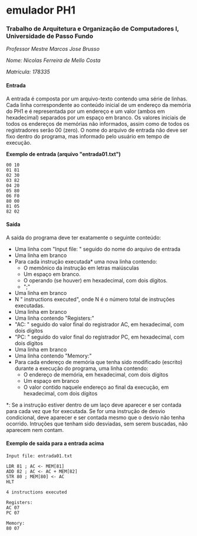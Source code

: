 # emulador PH1
### Trabalho de Arquitetura e Organização de Computadores I, Universidade de Passo Fundo

_Professor Mestre Marcos Jose Brusso_

_Nome: Nicolas Ferreira de Mello Costa_

_Matrícula: 178335_

#### Entrada
A entrada é composta por um arquivo-texto contendo uma série de linhas. Cada linha correspondente ao conteúdo inicial de um endereço da memória do PH1 e é representada por um endereço e um valor (ambos em hexadecimal) separados por um espaço em branco. Os valores iniciais de todos os endereços de memórias não informados, assim como de todos os registradores serão 00 (zero). O nome do arquivo de entrada não deve ser fixo dentro do programa, mas informado pelo usuário em tempo de execução.

**Exemplo de entrada (arquivo "entrada01.txt")**
```
00 10
01 81
02 30
03 82
04 20
05 80
06 F0
80 00 
81 05
82 02
```

#### Saída
A saída do programa deve ter exatamente o seguinte conteúdo:
* Uma linha com "Input file: " seguido do nome do arquivo de entrada
* Uma linha em branco
* Para cada instrução  executada* uma nova linha contendo:
  * O memônico da instrução em letras maiúsculas
  * Um espaço em branco.
  * O operando (se houver) em hexadecimal, com dois dígitos.
  * ";"
* Uma linha em branco
* N " instructions executed", onde N é o número total de instruções executadas.
* Uma linha em branco
* Uma linha contendo "Registers:"
* "AC: " seguido do valor final do registrador AC, em hexadecimal, com dois dígitos
* "PC: " seguido do valor final do registrador PC, em hexadecimal, com dois dígitos
* Uma linha em branco
* Uma linha contendo "Memory:"
* Para cada endereço de memória que tenha sido modificado (escrito) durante a execução do programa, uma linha contendo:
  * O endereço de memória, em hexadecimal, com dois dígitos
  * Um espaço em branco
  * O valor contido naquele endereço ao final da execução, em hexadecimal, com dois dígitos
  
*: Se a instrução estiver dentro de um laço deve aparecer e ser contada para cada vez que for executada. Se for uma instrução de desvio condicional, deve aparecer e ser contada mesmo que o desvio não tenha ocorrido. Intruções que tenham sido desviadas, sem serem buscadas, não aparecem nem contam.

#### Exemplo de saída para a entrada acima
```
Input file: entrada01.txt

LDR 81 ; AC <- MEM[81]
ADD 82 ; AC <- AC + MEM[82]
STR 80 ; MEM[80] <- AC
HLT

4 instructions executed

Registers:
AC 07
PC 07

Memory:
80 07
```
